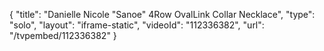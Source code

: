 {
    "title": "Danielle Nicole \"Sanoe\" 4Row OvalLink Collar Necklace",
    "type": "solo",
    "layout": "iframe-static",
    "videoId": "112336382",
    "url": "\/tvpembed\/112336382"
}